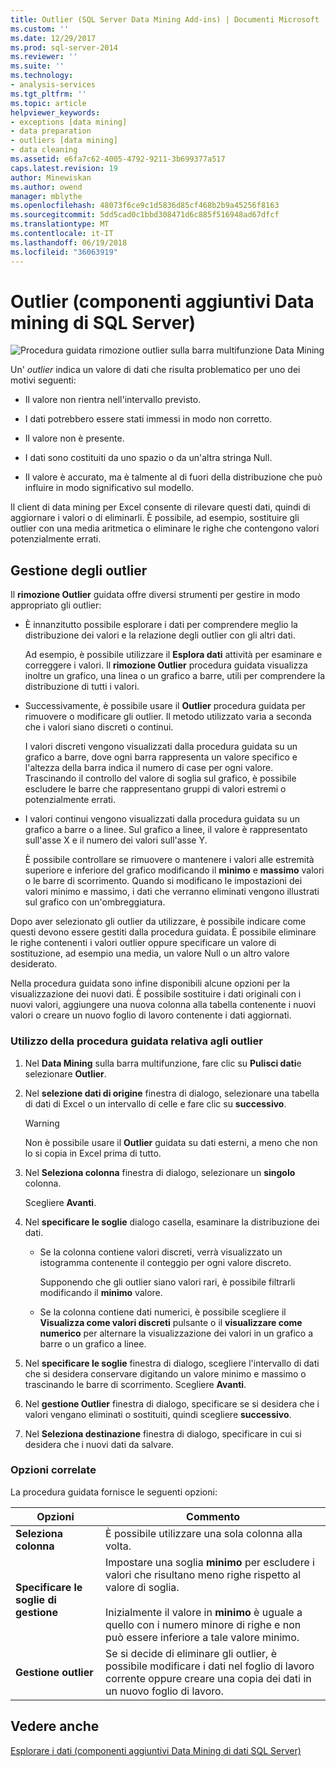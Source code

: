 ```yaml
---
title: Outlier (SQL Server Data Mining Add-ins) | Documenti Microsoft
ms.custom: ''
ms.date: 12/29/2017
ms.prod: sql-server-2014
ms.reviewer: ''
ms.suite: ''
ms.technology:
- analysis-services
ms.tgt_pltfrm: ''
ms.topic: article
helpviewer_keywords:
- exceptions [data mining]
- data preparation
- outliers [data mining]
- data cleaning
ms.assetid: e6fa7c62-4005-4792-9211-3b699377a517
caps.latest.revision: 19
author: Minewiskan
ms.author: owend
manager: mblythe
ms.openlocfilehash: 48073f6ce9c1d5836d85cf468b2b9a45256f8163
ms.sourcegitcommit: 5dd5cad0c1bbd308471d6c885f516948ad67dfcf
ms.translationtype: MT
ms.contentlocale: it-IT
ms.lasthandoff: 06/19/2018
ms.locfileid: "36063919"
---
```

# <a name="outliers-sql-server-data-mining-add-ins"></a>Outlier (componenti aggiuntivi Data mining di SQL Server)
  ![Procedura guidata rimozione outlier sulla barra multifunzione Data Mining](media/dmc-outliers.gif "procedura guidata rimozione Outlier sulla barra multifunzione Data Mining")  
  
 Un' *outlier* indica un valore di dati che risulta problematico per uno dei motivi seguenti:  
  
-   Il valore non rientra nell'intervallo previsto.  
  
-   I dati potrebbero essere stati immessi in modo non corretto.  
  
-   Il valore non è presente.  
  
-   I dati sono costituiti da uno spazio o da un'altra stringa Null.  
  
-   Il valore è accurato, ma è talmente al di fuori della distribuzione che può influire in modo significativo sul modello.  
  
 Il client di data mining per Excel consente di rilevare questi dati, quindi di aggiornare i valori o di eliminarli. È possibile, ad esempio, sostituire gli outlier con una media aritmetica o eliminare le righe che contengono valori potenzialmente errati.  
  
## <a name="handling-outliers"></a>Gestione degli outlier  
 Il **rimozione Outlier** guidata offre diversi strumenti per gestire in modo appropriato gli outlier:  
  
-   È innanzitutto possibile esplorare i dati per comprendere meglio la distribuzione dei valori e la relazione degli outlier con gli altri dati.  
  
     Ad esempio, è possibile utilizzare il **Esplora dati** attività per esaminare e correggere i valori. Il **rimozione Outlier** procedura guidata visualizza inoltre un grafico, una linea o un grafico a barre, utili per comprendere la distribuzione di tutti i valori.  
  
-   Successivamente, è possibile usare il **Outlier** procedura guidata per rimuovere o modificare gli outlier. Il metodo utilizzato varia a seconda che i valori siano discreti o continui.  
  
     I valori discreti vengono visualizzati dalla procedura guidata su un grafico a barre, dove ogni barra rappresenta un valore specifico e l'altezza della barra indica il numero di case per ogni valore. Trascinando il controllo del valore di soglia sul grafico, è possibile escludere le barre che rappresentano gruppi di valori estremi o potenzialmente errati.  
  
-   I valori continui vengono visualizzati dalla procedura guidata su un grafico a barre o a linee. Sul grafico a linee, il valore è rappresentato sull'asse X e il numero dei valori sull'asse Y.  
  
     È possibile controllare se rimuovere o mantenere i valori alle estremità superiore e inferiore del grafico modificando il **minimo** e **massimo** valori o le barre di scorrimento. Quando si modificano le impostazioni dei valori minimo e massimo, i dati che verranno eliminati vengono illustrati sul grafico con un'ombreggiatura.  
  
 Dopo aver selezionato gli outlier da utilizzare, è possibile indicare come questi devono essere gestiti dalla procedura guidata. È possibile eliminare le righe contenenti i valori outlier oppure specificare un valore di sostituzione, ad esempio una media, un valore Null o un altro valore desiderato.  
  
 Nella procedura guidata sono infine disponibili alcune opzioni per la visualizzazione dei nuovi dati. È possibile sostituire i dati originali con i nuovi valori, aggiungere una nuova colonna alla tabella contenente i nuovi valori o creare un nuovo foglio di lavoro contenente i dati aggiornati.  
  
### <a name="using-the-outlier-wizard"></a>Utilizzo della procedura guidata relativa agli outlier  
  
1.  Nel **Data Mining** sulla barra multifunzione, fare clic su **Pulisci dati**e selezionare **Outlier**.  
  
2.  Nel **selezione dati di origine** finestra di dialogo, selezionare una tabella di dati di Excel o un intervallo di celle e fare clic su **successivo**.  
  
    > [!WARNING]  
    >  Non è possibile usare il **Outlier** guidata su dati esterni, a meno che non lo si copia in Excel prima di tutto.  
  
3.  Nel **Seleziona colonna** finestra di dialogo, selezionare un **singolo** colonna.  
  
     Scegliere **Avanti**.  
  
4.  Nel **specificare le soglie** dialogo casella, esaminare la distribuzione dei dati.  
  
    -   Se la colonna contiene valori discreti, verrà visualizzato un istogramma contenente il conteggio per ogni valore discreto.  
  
         Supponendo che gli outlier siano valori rari, è possibile filtrarli modificando il **minimo** valore.  
  
    -   Se la colonna contiene dati numerici, è possibile scegliere il **Visualizza come valori discreti** pulsante o il **visualizzare come numerico** per alternare la visualizzazione dei valori in un grafico a barre o un grafico a linee.  
  
5.  Nel **specificare le soglie** finestra di dialogo, scegliere l'intervallo di dati che si desidera conservare digitando un valore minimo e massimo o trascinando le barre di scorrimento. Scegliere **Avanti**.  
  
6.  Nel **gestione Outlier** finestra di dialogo, specificare se si desidera che i valori vengano eliminati o sostituiti, quindi scegliere **successivo**.  
  
7.  Nel **Seleziona destinazione** finestra di dialogo, specificare in cui si desidera che i nuovi dati da salvare.  
  
### <a name="related-options"></a>Opzioni correlate  
 La procedura guidata fornisce le seguenti opzioni:  
  
|**Opzioni**|**Commento**|  
|-----------------|-----------------|  
|**Seleziona colonna**|È possibile utilizzare una sola colonna alla volta.|  
|**Specificare le soglie di gestione**|Impostare una soglia **minimo** per escludere i valori che risultano meno righe rispetto al valore di soglia.<br /><br /> Inizialmente il valore in **minimo** è uguale a quello con i numero minore di righe e non può essere inferiore a tale valore minimo.|  
|**Gestione outlier**|Se si decide di eliminare gli outlier, è possibile modificare i dati nel foglio di lavoro corrente oppure creare una copia dei dati in un nuovo foglio di lavoro.|  
  
## <a name="see-also"></a>Vedere anche  
 [Esplorare i dati &#40;componenti aggiuntivi Data Mining di dati SQL Server&#41;](explore-data-sql-server-data-mining-add-ins.md)  
  
  